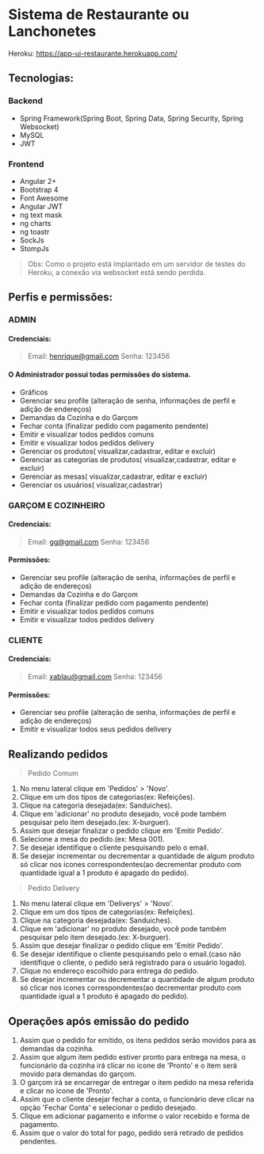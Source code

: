 # Sistema de Restaurante ou Lanchonetes
Heroku: https://app-ui-restaurante.herokuapp.com/
## Tecnologias:
### Backend
* Spring Framework(Spring Boot, Spring Data, Spring Security, Spring Websocket)
* MySQL
* JWT
### Frontend
* Angular 2+
* Bootstrap 4
* Font Awesome
* Angular JWT
* ng text mask
* ng charts
* ng toastr
* SockJs
* StompJs

>Obs: Como o projeto está implantado em um servidor de testes do Heroku, a conexão via websocket está sendo perdida.


## Perfis e permissões:
### ADMIN
#### Credenciais:
>Email: henrique@gmail.com
>Senha: 123456

#### O Administrador possui todas permissões do sistema.
* Gráficos 
* Gerenciar seu profile (alteração de senha, informações de perfil e adição de endereços)
* Demandas da Cozinha e do Garçom
* Fechar conta (finalizar pedido com pagamento pendente)
* Emitir e visualizar todos pedidos comuns
* Emitir e visualizar todos pedidos delivery
* Gerenciar os produtos( visualizar,cadastrar, editar e excluir)
* Gerenciar as categorias de produtos( visualizar,cadastrar, editar e excluir)
* Gerenciar as mesas( visualizar,cadastrar, editar e excluir)
* Gerenciar os usuários( visualizar,cadastrar)

### GARÇOM E COZINHEIRO
#### Credenciais:
>Email: gg@gmail.com
>Senha: 123456
#### Permissões: 
* Gerenciar seu profile (alteração de senha, informações de perfil e adição de endereços)
* Demandas da Cozinha e do Garçom
* Fechar conta (finalizar pedido com pagamento pendente)
* Emitir e visualizar todos pedidos comuns
* Emitir e visualizar todos pedidos delivery


### CLIENTE
#### Credenciais:
>Email: xablau@gmail.com
>Senha: 123456
#### Permissões: 
* Gerenciar seu profile (alteração de senha, informações de perfil e adição de endereços)
* Emitir e visualizar todos seus pedidos delivery

## Realizando pedidos

>Pedido Comum
1. No menu lateral clique em 'Pedidos' > 'Novo'.
2. Clique em um dos tipos de categorias(ex: Refeições).
3. Clique na categoria desejada(ex: Sanduiches).
4. Clique em 'adicionar' no produto desejado, você pode também pesquisar pelo item desejado.(ex: X-burguer).
5. Assim que desejar finalizar o pedido clique em 'Emitir Pedido'.
6. Selecione a mesa do pedido.(ex: Mesa 001).
7. Se desejar identifique o cliente pesquisando pelo o email.
8. Se desejar incrementar ou decrementar a quantidade de algum produto só clicar nos icones correspondentes(ao decrementar produto com quantidade igual a 1 produto é apagado do pedido).

>Pedido Delivery
1. No menu lateral clique em 'Deliverys' > 'Novo'.
2. Clique em um dos tipos de categorias(ex: Refeições).
3. Clique na categoria desejada(ex: Sanduiches).
4. Clique em 'adicionar' no produto desejado, você pode também pesquisar pelo item desejado.(ex: X-burguer).
5. Assim que desejar finalizar o pedido clique em 'Emitir Pedido'.
6. Se desejar identifique o cliente pesquisando pelo o email.(caso não identifique o cliente, o pedido será registrado para o usuário logado).
8. Clique no endereço escolhido para entrega do pedido.
9. Se desejar incrementar ou decrementar a quantidade de algum produto só clicar nos icones correspondentes(ao decrementar produto com quantidade igual a 1 produto é apagado do pedido).

## Operações após emissão do pedido

1. Assim que o pedido for emitido, os itens pedidos serão movidos para as demandas da cozinha.
2. Assim que algum item pedido estiver pronto para entrega na mesa, o funcionário da cozinha irá clicar no icone de 'Pronto' e o item será movido para demandas do garçom.
3. O garçom irá se encarregar de entregar o item pedido na mesa referida e clicar no icone de 'Pronto'.
4. Assim que o cliente desejar fechar a conta, o funcionário deve clicar na opção 'Fechar Conta' e selecionar o pedido desejado.
5. Clique em adicionar pagamento e informe o valor recebido e forma de pagamento.
6. Assim que o valor do total for pago, pedido será retirado de pedidos pendentes.



